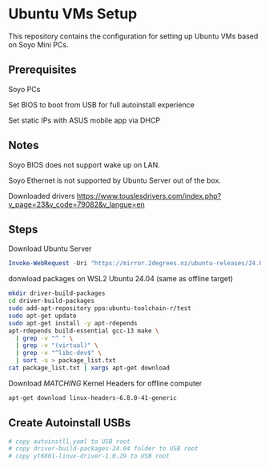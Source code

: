 # Ubuntu VMs Setup

This repository contains the configuration for setting up Ubuntu VMs based on Soyo Mini PCs.

## Prerequisites

Soyo PCs

Set BIOS to boot from USB for full autoinstall experience

Set static IPs with ASUS mobile app via DHCP

## Notes

Soyo BIOS does not support wake up on LAN.

Soyo Ethernet is not supported by Ubuntu Server out of the box.

Downloaded drivers
https://www.touslesdrivers.com/index.php?v_page=23&v_code=79082&v_langue=en

## Steps

Download Ubuntu Server

```powershell
Invoke-WebRequest -Uri "https://mirror.2degrees.nz/ubuntu-releases/24.04.1/ubuntu-24.04.1-live-server-amd64.iso" -OutFile "C:\Users\borex\Downloads\ubuntu-24.04.1-live-server-amd64.iso"
```

donwload packages on WSL2 Ubuntu 24.04 (same as offline target)

```sh
mkdir driver-build-packages
cd driver-build-packages
sudo add-apt-repository ppa:ubuntu-toolchain-r/test
sudo apt-get update
sudo apt-get install -y apt-rdepends
apt-rdepends build-essential gcc-13 make \
  | grep -v "^ " \
  | grep -v "(virtual)" \
  | grep -v "^libc-dev$" \
  | sort -u > package_list.txt
cat package_list.txt | xargs apt-get download
```

Download *MATCHING* Kernel Headers for offline computer

```sh
apt-get download linux-headers-6.8.0-41-generic
```

## Create Autoinstall USBs

```sh
# copy autoinstll.yaml to USB root
# copy driver-build-packages-24.04 folder to USB root
# copy yt6801-linux-driver-1.0.29 to USB root
```
